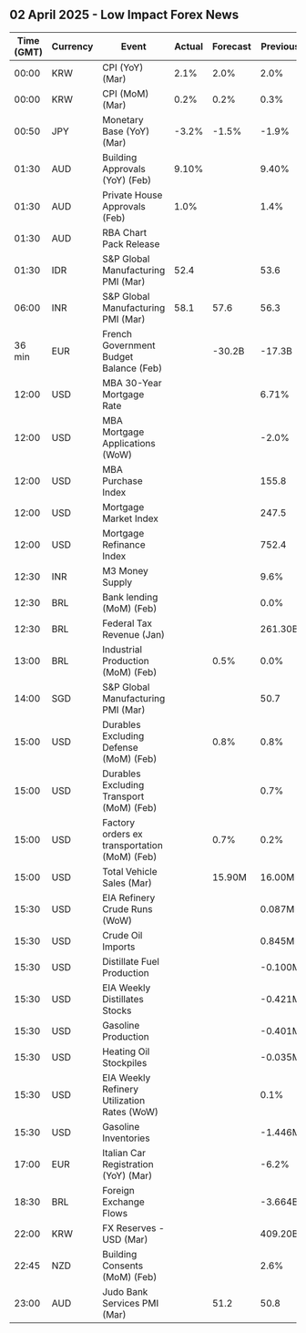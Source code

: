 ## 02 April 2025 - Low Impact Forex News

| Time (GMT) | Currency | Event | Actual | Forecast | Previous |
|------|----------|-------|--------|----------|----------|
| 00:00 | KRW | CPI (YoY) (Mar) | 2.1% | 2.0% | 2.0% |
| 00:00 | KRW | CPI (MoM) (Mar) | 0.2% | 0.2% | 0.3% |
| 00:50 | JPY | Monetary Base (YoY) (Mar) | -3.2% | -1.5% | -1.9% |
| 01:30 | AUD | Building Approvals (YoY) (Feb) | 9.10% |  | 9.40% |
| 01:30 | AUD | Private House Approvals (Feb) | 1.0% |  | 1.4% |
| 01:30 | AUD | RBA Chart Pack Release |  |  |  |
| 01:30 | IDR | S&P Global Manufacturing PMI (Mar) | 52.4 |  | 53.6 |
| 06:00 | INR | S&P Global Manufacturing PMI (Mar) | 58.1 | 57.6 | 56.3 |
| 36 min | EUR | French Government Budget Balance (Feb) |  | -30.2B | -17.3B |
| 12:00 | USD | MBA 30-Year Mortgage Rate |  |  | 6.71% |
| 12:00 | USD | MBA Mortgage Applications (WoW) |  |  | -2.0% |
| 12:00 | USD | MBA Purchase Index |  |  | 155.8 |
| 12:00 | USD | Mortgage Market Index |  |  | 247.5 |
| 12:00 | USD | Mortgage Refinance Index |  |  | 752.4 |
| 12:30 | INR | M3 Money Supply |  |  | 9.6% |
| 12:30 | BRL | Bank lending (MoM) (Feb) |  |  | 0.0% |
| 12:30 | BRL | Federal Tax Revenue (Jan) |  |  | 261.30B |
| 13:00 | BRL | Industrial Production (MoM) (Feb) |  | 0.5% | 0.0% |
| 14:00 | SGD | S&P Global Manufacturing PMI (Mar) |  |  | 50.7 |
| 15:00 | USD | Durables Excluding Defense (MoM) (Feb) |  | 0.8% | 0.8% |
| 15:00 | USD | Durables Excluding Transport (MoM) (Feb) |  |  | 0.7% |
| 15:00 | USD | Factory orders ex transportation (MoM) (Feb) |  | 0.7% | 0.2% |
| 15:00 | USD | Total Vehicle Sales (Mar) |  | 15.90M | 16.00M |
| 15:30 | USD | EIA Refinery Crude Runs (WoW) |  |  | 0.087M |
| 15:30 | USD | Crude Oil Imports |  |  | 0.845M |
| 15:30 | USD | Distillate Fuel Production |  |  | -0.100M |
| 15:30 | USD | EIA Weekly Distillates Stocks |  |  | -0.421M |
| 15:30 | USD | Gasoline Production |  |  | -0.401M |
| 15:30 | USD | Heating Oil Stockpiles |  |  | -0.035M |
| 15:30 | USD | EIA Weekly Refinery Utilization Rates (WoW) |  |  | 0.1% |
| 15:30 | USD | Gasoline Inventories |  |  | -1.446M |
| 17:00 | EUR | Italian Car Registration (YoY) (Mar) |  |  | -6.2% |
| 18:30 | BRL | Foreign Exchange Flows |  |  | -3.664B |
| 22:00 | KRW | FX Reserves - USD (Mar) |  |  | 409.20B |
| 22:45 | NZD | Building Consents (MoM) (Feb) |  |  | 2.6% |
| 23:00 | AUD | Judo Bank Services PMI (Mar) |  | 51.2 | 50.8 |
